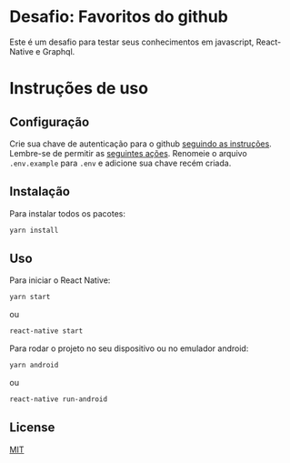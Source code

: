# Desafio: Favoritos do github

Este é um desafio para testar seus conhecimentos em javascript, React-Native e Graphql.

# Instruções de uso

## Configuração

Crie sua chave de autenticação para o github [seguindo as instruções](https://help.github.com/en/github/authenticating-to-github/creating-a-personal-access-token-for-the-command-line).
Lembre-se de permitir as [seguintes ações](https://developer.github.com/v4/guides/forming-calls/#authenticating-with-graphql).
Renomeie o arquivo `.env.example` para `.env` e adicione sua chave recém criada.

## Instalação

Para instalar todos os pacotes:

```bash
yarn install
```

## Uso

Para iniciar o React Native:

```bash
yarn start
```

ou

```bash
react-native start
```

Para rodar o projeto no seu dispositivo ou no emulador android:

```bash
yarn android
```

ou

```bash
react-native run-android
```

## License

[MIT](https://choosealicense.com/licenses/mit/)
